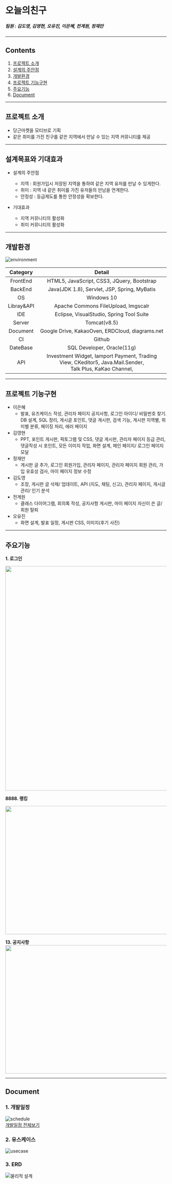 # 오늘의친구
##### 팀원 : 김도영, 김영현, 오유진, 이은혜, 전계원, 정재만

---
## Contents
1. [프로젝트 소개](#프로젝트-소개)
2. [설계의 주안점](#설계목표와-기대효과)
3. [개발환경](#개발환경)
4. [프로젝트 기능구현](#프로젝트-기능구현)
5. [주요기능](#주요기능)
6. [Document](#Document)

---
## 프로젝트 소개
- 당근마켓을 모티브로 기획
- 같은 취미를 가진 친구를 같은 지역에서 만날 수 있는 지역 커뮤니티를 제공

---
## 설계목표와 기대효과
* 설계의 주안점
  - 지역 : 회원가입시 저장된 지역을 통하여 같은 지역 유저를 만날 수 있게한다.
  - 취미 : 지역 내 같은 취미를 가진 유저들의 만남을 연계한다.
  - 안정성 : 등급제도를 통한 안정성을 확보한다.

* 기대효과
  - 지역 커뮤니티의 활성화
  - 취미 커뮤니티의 활성화

---
## 개발환경
![environment](https://user-images.githubusercontent.com/82936574/125957241-02971626-a1f4-400a-95b4-8219c22470b7.png)


|Category|Detail|
|:--:|:--:|
|FrontEnd|HTML5, JavaScript, CSS3, JQuery, Bootstrap|
|BackEnd|Java(JDK 1.8), Servlet, JSP, Spring, MyBatis|
|OS|Windows 10|
|Libray&API|Apache Commons FileUpload, Imgscalr|
|IDE|Eclipse, VisualStudio, Spring Tool Suite|
|Server|Tomcat(v8.5)|
|Document|Google Drive, KakaoOven, ERDCloud, diagrams.net|
|CI|Github|
|DateBase|SQL Developer, Oracle(11g)|
|API|Investment Widget, Iamport Payment, Trading View, CKeditor5, Java.Mail.Sender, <br>Talk Plus, KaKao Channel,


---
## 프로젝트 기능구현
- 이은혜
  - 발표, 유즈케이스 작성, 관리자 페이지 공지사항, 로그인 아이디/ 비밀번호 찾기. DB 설계, SQL 정리, 게시글 포인트, 댓글 게시판, 검색 기능, 게시판 지역별, 취미별 분류, 페이징 처리, 에러 페이지
- 김영현
  - PPT, 포인트 게시판, 픽토그램 및 CSS, 댓글 게시판, 관리자 페이지 등급 관리, 댓글작성 시 포인트, 모든 이미지 작업, 화면 설계, 메인 페이지/ 로그인 페이지 모달 
- 정재만
  - 게시판 글 추가, 로그인 회원가입, 관리자 페이지, 관리자 페이지 회원 관리, 가입 유효성 검사, 마이 페이지 정보 수정 
- 김도영
  - 조장, 게시판 글 삭제/ 업데이트, API (지도, 채팅, 신고), 관리자 페이지, 게시글 관리/ 인기 분석 
- 전계원
  - 클래스 다이어그램, 회의록 작성, 공지사항 게시판, 마이 페이지 자신이 쓴 글/ 회원 탈퇴
- 오유진
  - 화면 설계, 발표 일정, 게시판 CSS, 이미지(후기 사진)


---
## 주요기능
**1. 로그인**
<p align="center">
    <img src = "ReadMe/01.png", width="700px">
</p>

**8888. 랭킹**
<p align="center">
    <img src = "https://user-images.githubusercontent.com/82925724/125972371-b938481a-50f6-4803-8120-5a5e97600d82.gif" width="700" height="400">
</p>


**13. 공지사항**<br>
<left><img src="https://user-images.githubusercontent.com/82936574/126027457-7fc8c969-3720-43f7-a3b7-ede15c2f1134.gif"  width="700" height="400" /></left>

---
## Document
### 1. 개발일정
![schedule](https://user-images.githubusercontent.com/82936574/125962840-a5019046-daa8-4b37-9baf-523ee7572f41.png) <br>
[개발일정 전체보기](https://github.com/meta1mon/final01/files/6831288/_.xlsx)

### 2. 유스케이스
![usecase](https://user-images.githubusercontent.com/82936574/125957196-0a2b51df-9a06-4433-8781-34aae77a0c35.gif)

### 3. ERD
![물리적 설계](https://user-images.githubusercontent.com/78994909/126037674-6937205a-19d1-4fed-a37b-43e85bc22d94.jpg)
